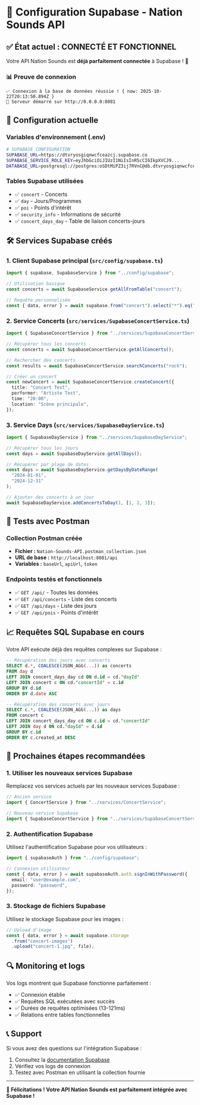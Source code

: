 # 🚀 Configuration Supabase - Nation Sounds API

## ✅ État actuel : CONNECTÉ ET FONCTIONNEL

Votre API Nation Sounds est **déjà parfaitement connectée** à Supabase ! 🎉

### 📊 Preuve de connexion

```
✅ Connexion à la base de données réussie ! { now: 2025-10-22T20:13:50.894Z }
🚀 Serveur démarré sur http://0.0.0.0:8081
```

## 🔧 Configuration actuelle

### Variables d'environnement (.env)

```bash
# SUPABASE CONFIGURATION
SUPABASE_URL=https://dtvryosgiqnwcfceazcj.supabase.co
SUPABASE_SERVICE_ROLE_KEY=eyJhbGciOiJIUzI1NiIsInR5cCI6IkpXVCJ9...
DATABASE_URL=postgresql://postgres:oSDtMiPZ3ij7RVnC@db.dtvryosgiqnwcfceazcj.supabase.co:5432/postgres
```

### Tables Supabase utilisées

- ✅ `concert` - Concerts
- ✅ `day` - Jours/Programmes
- ✅ `poi` - Points d'intérêt
- ✅ `security_info` - Informations de sécurité
- ✅ `concert_days_day` - Table de liaison concerts-jours

## 🛠️ Services Supabase créés

### 1. Client Supabase principal (`src/config/supabase.ts`)

```typescript
import { supabase, SupabaseService } from "../config/supabase";

// Utilisation basique
const concerts = await SupabaseService.getAllFromTable("concert");

// Requête personnalisée
const { data, error } = await supabase.from("concert").select("*").eq("id", 1);
```

### 2. Service Concerts (`src/services/SupabaseConcertService.ts`)

```typescript
import { SupabaseConcertService } from "../services/SupabaseConcertService";

// Récupérer tous les concerts
const concerts = await SupabaseConcertService.getAllConcerts();

// Rechercher des concerts
const results = await SupabaseConcertService.searchConcerts("rock");

// Créer un concert
const newConcert = await SupabaseConcertService.createConcert({
  title: "Concert Test",
  performer: "Artiste Test",
  time: "20:00",
  location: "Scène principale",
});
```

### 3. Service Days (`src/services/SupabaseDayService.ts`)

```typescript
import { SupabaseDayService } from "../services/SupabaseDayService";

// Récupérer tous les jours
const days = await SupabaseDayService.getAllDays();

// Récupérer par plage de dates
const days = await SupabaseDayService.getDaysByDateRange(
  "2024-01-01",
  "2024-12-31"
);

// Ajouter des concerts à un jour
await SupabaseDayService.addConcertsToDay(1, [1, 2, 3]);
```

## 🧪 Tests avec Postman

### Collection Postman créée

- **Fichier :** `Nation-Sounds-API.postman_collection.json`
- **URL de base :** `http://localhost:8081/api`
- **Variables :** `baseUrl`, `apiUrl`, `token`

### Endpoints testés et fonctionnels

- ✅ `GET /api/` - Toutes les données
- ✅ `GET /api/concerts` - Liste des concerts
- ✅ `GET /api/days` - Liste des jours
- ✅ `GET /api/pois` - Points d'intérêt

## 📈 Requêtes SQL Supabase en cours

Votre API exécute déjà des requêtes complexes sur Supabase :

```sql
-- Récupération des jours avec concerts
SELECT d.*, COALESCE(JSON_AGG(...)) as concerts
FROM day d
LEFT JOIN concert_days_day cd ON d.id = cd."dayId"
LEFT JOIN concert c ON cd."concertId" = c.id
GROUP BY d.id
ORDER BY d.date ASC

-- Récupération des concerts avec jours
SELECT c.*, COALESCE(JSON_AGG(...)) as days
FROM concert c
LEFT JOIN concert_days_day cd ON c.id = cd."concertId"
LEFT JOIN day d ON cd."dayId" = d.id
GROUP BY c.id
ORDER BY c.created_at DESC
```

## 🚀 Prochaines étapes recommandées

### 1. Utiliser les nouveaux services Supabase

Remplacez vos services actuels par les nouveaux services Supabase :

```typescript
// Ancien service
import { ConcertService } from "../services/ConcertService";

// Nouveau service Supabase
import { SupabaseConcertService } from "../services/SupabaseConcertService";
```

### 2. Authentification Supabase

Utilisez l'authentification Supabase pour vos utilisateurs :

```typescript
import { supabaseAuth } from "../config/supabase";

// Connexion utilisateur
const { data, error } = await supabaseAuth.auth.signInWithPassword({
  email: "user@example.com",
  password: "password",
});
```

### 3. Stockage de fichiers Supabase

Utilisez le stockage Supabase pour les images :

```typescript
// Upload d'image
const { data, error } = await supabase.storage
  .from("concert-images")
  .upload("concert-1.jpg", file);
```

## 🔍 Monitoring et logs

Vos logs montrent que Supabase fonctionne parfaitement :

- ✅ Connexion établie
- ✅ Requêtes SQL exécutées avec succès
- ✅ Durées de requêtes optimisées (13-121ms)
- ✅ Relations entre tables fonctionnelles

## 📞 Support

Si vous avez des questions sur l'intégration Supabase :

1. Consultez la [documentation Supabase](https://supabase.com/docs)
2. Vérifiez vos logs de connexion
3. Testez avec Postman en utilisant la collection fournie

---

**🎉 Félicitations ! Votre API Nation Sounds est parfaitement intégrée avec Supabase !**
